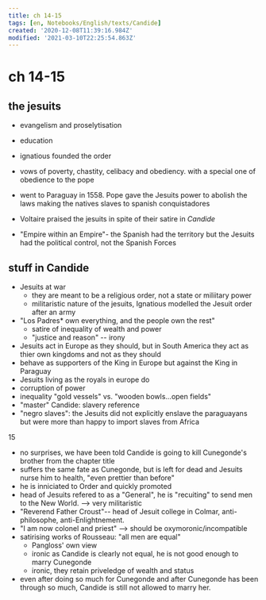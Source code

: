 ```yaml
---
title: ch 14-15
tags: [en, Notebooks/English/texts/Candide]
created: '2020-12-08T11:39:16.984Z'
modified: '2021-03-10T22:25:54.863Z'
---
```


# ch 14-15
## the jesuits
- evangelism and proselytisation
- education
- ignatious founded the order
- vows of poverty, chastity, celibacy and obediency. with a special one of obedience to the pope

- went to Paraguay in 1558. Pope gave the Jesuits power to abolish the laws making the natives slaves to spanish conquistadores
- Voltaire praised the jesuits in spite of their satire in *Candide*

- "Empire within an Empire"- the Spanish had the territory but the Jesuits had the political control, not the Spanish Forces

## stuff in Candide
- Jesuits at war
  - they are meant to be a religious order, not a state or miliitary power
  - militaristic nature of the jesuits, Ignatious modelled the Jesuit order after an army
- "Los Padres* own everything, and the people own the rest"
  - satire of inequality of wealth and power
  - "justice and reason" -- irony
- Jesuits act in Europe as they should, but in South America they act as thier own kingdoms and not as they should
- behave as supporters of the King in Europe but against the King in Paraguay
- Jesuits living as the royals in europe do
- corruption of power
- inequality "gold vessels" vs. "wooden bowls...open fields"
- "master" Candide: slavery reference
- "negro slaves": the Jesuits did not explicitly enslave the paraguayans but were more than happy to import slaves from Africa

15
- no surprises, we have been told Candide is going to kill Cunegonde's brother from the chapter title
- suffers the same fate as Cunegonde, but is left for dead and Jesuits nurse him to health, "even prettier than before"
- he is inniciated to Order and quickly promoted
- head of Jesuits refered to as a "General", he is "recuiting" to send men to the New World. --> very militaristic
- "Reverend Father Croust"-- head of Jesuit college in Colmar, anti-philosophe, anti-Enlightnement.
- "I am now colonel and priest" --> should be oxymoronic/incompatible
- satirising works of Rousseau: "all men are equal"
  - Pangloss' own view
  - ironic as Candide is clearly not equal, he is not good enough to marry Cunegonde
  - ironic, they retain priveledge of wealth and status
- even after doing so much for Cunegonde and after Cunegonde has been through so much, Candide is still not allowed to marry her.

